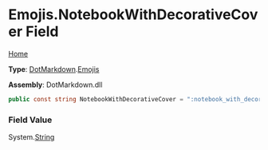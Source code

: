 # Emojis\.NotebookWithDecorativeCover Field

[Home](../../../README.md)

**Type**: [DotMarkdown](../../README.md)\.[Emojis](../README.md)

**Assembly**: DotMarkdown\.dll

```csharp
public const string NotebookWithDecorativeCover = ":notebook_with_decorative_cover:"
```

### Field Value

System\.[String](https://docs.microsoft.com/en-us/dotnet/api/system.string)